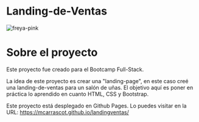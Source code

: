 # Landing-de-Ventas
![freya-pink](https://github.com/Mcarrascot/landingventas/assets/150487670/513f1476-3f88-416a-b701-88c868b3c617)

# Sobre el proyecto
Este proyecto fue creado para el Bootcamp Full-Stack.

La idea de este proyecto es crear una "landing-page", en este caso creé una landing-de-ventas para un salón de uñas. 
El objetivo aquí es poner en práctica lo aprendido en cuanto HTML, CSS y Bootstrap.

Este proyecto está desplegado en Github Pages.
Lo puedes visitar en la URL: https://mcarrascot.github.io/landingventas/
